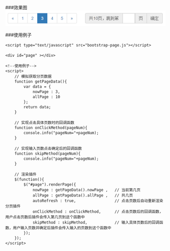 ###效果图
![分页效果图](https://raw.githubusercontent.com/xiaoMzjm/jsplugin/master/jqplugin/bootstrap/%E5%88%86%E9%A1%B5/%E5%88%86%E9%A1%B5.PNG)

###使用例子
```
<script type="text/javascript" src="bootstrap-page.js"></script>

<div id="page" ></div>

<!--使用例子-->
<script>
	// 模拟获取分页数据
	function getPageData(){
		var data = {
			nowPage : 3,
			allPage : 10
		};
		return data;
	}
	
	// 实现点击具体页数时的回调函数
	function onClickMethod(pageNum){
		console.info("pageNum="+pageNum);
	}
	
	// 实现输入页数点击确定后的回调函数
	function skipMethod(pageNum){
		console.info("pageNum="+pageNum);
	}
	
	// 渲染插件
	$(function(){
		$("#page").renderPage({
			nowPage : getPageData().nowPage ,	// 当前第几页
			allPage : getPageData().allPage ,	// 共几页
			autoRefresh : true,					// 点击页数后自动重新渲染分页插件
			onClickMethod : onClickMethod,		// 点击页数后的回调函数，用户点击页数后插件会传入第几页到这个函数中
			skipMethod : skipMethod,			// 输入具体页数后的回调函数，用户输入页数并确定后插件会传入输入的页数到这个函数中
		});
	});
</script>
```

